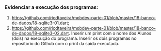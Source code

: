 ### Evidenciar a execução dos programas:
1) https://github.com/ricdtaveira/mobdev-parte-01/blob/master/18-banco-de-dados/18-sqlite3-01.dart;
2) https://github.com/ricdtaveira/mobdev-parte-01/blob/master/18-banco-de-dados/18-sqlite3-02.dart.
Inserir um print com o nome dos Alunos (dois) na execução do programa. Inserir os dois programas no repositório do Github com o print da saida executada.
